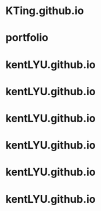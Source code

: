 # KTing.github.io
# portfolio
# kentLYU.github.io
# kentLYU.github.io
# kentLYU.github.io
# kentLYU.github.io
# kentLYU.github.io
# kentLYU.github.io
